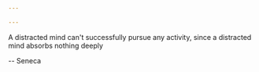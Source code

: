 ```yaml
---

---
```


A distracted mind can't successfully pursue any activity, since a distracted mind absorbs nothing deeply 

-- Seneca